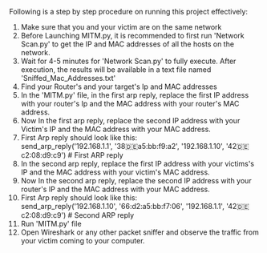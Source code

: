 Following is a step by step procedure on running this project effectively:

1. Make sure that you and your victim are on the same network
2. Before Launching MITM.py, it is recommended to first run 'Network Scan.py' to get the IP and MAC addresses of all the hosts on the network.
3. Wait for 4-5 minutes for 'Network Scan.py' to fully execute. After execution, the results will be available in a text file named 'Sniffed_Mac_Addresses.txt'
4. Find your Router's and your target's Ip and MAC addresses
5. In the 'MITM.py' file, in the first arp reply, replace the first IP address with your router's Ip and the MAC address with your router's MAC address.
6. Now In the first arp reply, replace the second IP address with your Victim's IP and the MAC address with your MAC address.
7. First Arp reply should look like this: <br>
   send_arp_reply('192.168.1.1', '38:de:a5:bb:f9:a2', '192.168.1.10', '42:de:c2:08:d9:c9') # First ARP reply <br>
9. In the second arp reply, replace the first IP address with your victims's IP and the MAC address with your victim's MAC address.
10. Now In the second arp reply, replace the second IP address with your router's IP and the MAC address with your MAC address.
11. First Arp reply should look like this: <br>
    send_arp_reply('192.168.1.10', '66:d2:a5:bb:f7:06', '192.168.1.1', '42:de:c2:08:d9:c9') # Second ARP reply <br>
13. Run 'MITM.py' file
14. Open Wireshark or any other packet sniffer and observe the traffic from your victim coming to your computer. 
